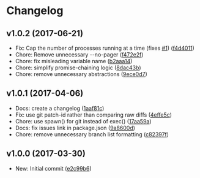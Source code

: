 # Changelog

## v1.0.2 (2017-06-21)

* Fix: Cap the number of processes running at a time (fixes [#1](https://github.com/not-an-aardvark/git-delete-squashed/issues/1)) ([f4d4011](https://github.com/not-an-aardvark/git-delete-squashed/commit/f4d4011cf4c6a0416d45e10181dd74856c731438))
* Chore: Remove unnecessary --no-pager ([f472e2f](https://github.com/not-an-aardvark/git-delete-squashed/commit/f472e2f8014c360188ce2f929b76510b44854f89))
* Chore: fix misleading variable name ([b2aaa14](https://github.com/not-an-aardvark/git-delete-squashed/commit/b2aaa14b180bd2fa4f8c2f1d03913e0ee9048d46))
* Chore: simplify promise-chaining logic ([8dac43b](https://github.com/not-an-aardvark/git-delete-squashed/commit/8dac43bba4045b9a5f59880e4620487b26b31606))
* Chore: remove unnecessary abstractions ([9ece0d7](https://github.com/not-an-aardvark/git-delete-squashed/commit/9ece0d75055143e9b50c26bf05942a4ce247edc6))

## v1.0.1 (2017-04-06)

* Docs: create a changelog ([1aaf81c](https://github.com/not-an-aardvark/git-delete-squashed/commit/1aaf81c1c085eb49062de1313cbc9e1adcdc7c5d))
* Fix: use git patch-id rather than comparing raw diffs ([4effe5c](https://github.com/not-an-aardvark/git-delete-squashed/commit/4effe5c3735ad32f54270c859839502b739d9cee))
* Chore: use spawn() for git instead of exec() ([17aa59a](https://github.com/not-an-aardvark/git-delete-squashed/commit/17aa59ac8b7a1d8dbfa0aef8cfbcb706bd8b5a8f))
* Docs: fix issues link in package.json ([9a8600d](https://github.com/not-an-aardvark/git-delete-squashed/commit/9a8600d52e7656c81342a58929797a3fbf4217d6))
* Chore: remove unnecessary branch list formatting ([c82397f](https://github.com/not-an-aardvark/git-delete-squashed/commit/c82397ff0468e61154f386cbbe41a5755be4212e))

## v1.0.0 (2017-03-30)

* New: Initial commit ([e2c99b6](https://github.com/not-an-aardvark/git-delete-squashed/commit/e2c99b6a10343fb2a9310719824972f2f10cd7b7))
